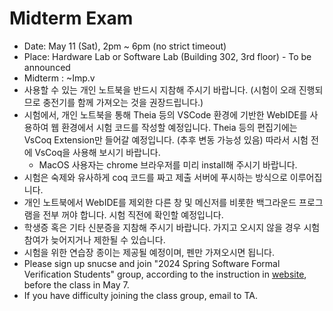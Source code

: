 # Midterm Exam

- Date: May 11 (Sat), 2pm ~ 6pm (no strict timeout)
- Place: Hardware Lab or Software Lab (Building 302, 3rd floor) - To be announced
- Midterm : ~Imp.v
- 사용할 수 있는 개인 노트북을 반드시 지참해 주시기 바랍니다. (시험이 오래 진행되므로 충전기를 함께 가져오는 것을 권장드립니다.)
- 시험에서, 개인 노트북을 통해 Theia 등의 VSCode 환경에 기반한 WebIDE를 사용하여 웹 환경에서 시험 코드를 작성할 예정입니다. Theia 등의 편집기에는 VsCoq Extension만 들어갈 예정입니다. (추후 변동 가능성 있음) 따라서 시험 전에 VsCoq을 사용해 보시기 바랍니다.
  - MacOS 사용자는 chrome 브라우저를 미리 install해 주시기 바랍니다.
- 시험은 숙제와 유사하게 coq 코드를 짜고 제출 서버에 푸시하는 방식으로 이루어집니다.
- 개인 노트북에서 WebIDE를 제외한 다른 창 및 메신저를 비롯한 백그라운드 프로그램을 전부 꺼야 합니다. 시험 직전에 확인할 예정입니다.
- 학생증 혹은 기타 신분증을 지참해 주시기 바랍니다. 가지고 오시지 않을 경우 시험 참여가 늦어지거나 제한될 수 있습니다.
- 시험을 위한 연습장 종이는 제공될 예정이며, 펜만 가져오시면 됩니다.
- Please sign up snucse and join "2024 Spring Software Formal Verification Students" group, according to the instruction in [website](https://bacchus.snucse.org/etc/20190801-id-instructions/), before the class in May 7.
- If you have difficulty joining the class group, email to TA.
